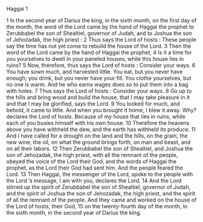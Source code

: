 Haggai 1

1	In the second year of Darius the king, in the sixth month, on the first day of the month, the word of the Lord came by the hand of Haggai the prophet to Zerubbabel the son of Shealtiel, governor of Judah, and to Joshua the son of Jehozadak, the high priest :
2	Thus says the Lord of hosts : These people say the time has not yet come to rebuild the house of the Lord.
3	Then the word of the Lord came by the hand of Haggai the prophet,
4	Is it a time for you yourselves to dwell in your paneled houses, while this house lies in ruins?
5	Now, therefore, thus says the Lord of hosts : Consider your ways.
6	You have sown much, and harvested little. You eat, but you never have enough; you drink, but you never have your fill. You clothe yourselves, but no one is warm. And he who earns wages does so to put them into a bag with holes.
7	Thus says the Lord of hosts : Consider your ways.
8	Go up to the hills and bring wood and build the house, that I may take pleasure in it and that I may be glorified, says the Lord.
9	You looked for much, and behold, it came to little. And when you brought it home, I blew it away. Why? declares the Lord of hosts. Because of my house that lies in ruins, while each of you busies himself with his own house.
10	Therefore the heavens above you have withheld the dew, and the earth has withheld its produce.
11	And I have called for a drought on the land and the hills, on the grain, the new wine, the oil, on what the ground brings forth, on man and beast, and on all their labors.
12	Then Zerubbabel the son of Shealtiel, and Joshua the son of Jehozadak, the high priest, with all the remnant of the people, obeyed the voice of the Lord their God, and the words of Haggai the prophet, as the Lord their God had sent him. And the people feared the Lord.
13	Then Haggai, the messenger of the Lord, spoke to the people with the Lord ’s message, I am with you, declares the Lord.
14	And the Lord stirred up the spirit of Zerubbabel the son of Shealtiel, governor of Judah, and the spirit of Joshua the son of Jehozadak, the high priest, and the spirit of all the remnant of the people. And they came and worked on the house of the Lord of hosts, their God,
15	on the twenty-fourth day of the month, in the sixth month, in the second year of Darius the king.

